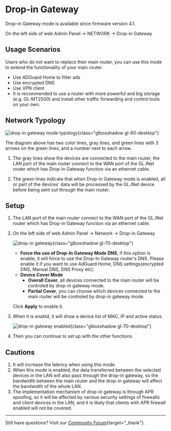 # Drop-in Gateway

Drop-in Gateway mode is available since firmware version 4.1.

On the left side of web Admin Panel -> NETWORK -> Drop-in Gateway

## Usage Scenarios

Users who do not want to replace their main router, you can use this mode to extend the functionality of your main router.

* Use ADGuard Home to filter ads
* Use encrypted DNS
* Use VPN client
* It is recommended to use a router with more powerful and big storage (e.g. GL-MT2500) and install other traffic forwarding and control tools on your own.

## Network Typology

![drop-in gateway mode typology](https://static.gl-inet.com/docs/en/4/tutorials/drop-in_gateway/drop-in_gateway_mode_topology.svg){class="glboxshadow gl-60-desktop"}

The diagram above has two color lines, gray lines, and green lines with 3 arrows on the green lines, and a number next to each arrow.

1. The gray lines show the devices are connected to the main router, the LAN port of the main router connect to the WAN port of the GL.iNet router which has Drop-in Gateway function via an ethernet cable.

2. The green lines indicate that when Drop-in Gateway mode is enabled, all or part of the devices' data will be processed by the GL.iNet device before being sent out through the main router.

## Setup

1. The LAN port of the main router connect to the WAN port of the GL.iNet router which has Drop-in Gateway function via an ethernet cable.

2. On the left side of web Admin Panel -> Network -> Drop-in Gateway

    ![drop-in gateway](https://static.gl-inet.com/docs/en/4/tutorials/drop-in_gateway/drop-in_gateway_options.png){class="glboxshadow gl-70-desktop"}

    * **Force the use of Drop-In Gateway Mode DNS**, if this option is enable, it will force to use the Drop-In Gateway router's DNS. Please enable it if you want to use AdGuard Home, DNS settings(encrypted DNS, Manual DNS, DNS Proxy etc).
    * **Device Cover Mode**
        * **Overall Cover**, all devices connected to the main router will be controled by drop-in gateway mode.
        * **Partial Cover**, you can choose which devices connected to the main router will be controled by drop-in gateway mode.

    Click **Apply** to enable it.

3. When it is enabld, it will show a device list of MAC, IP and active status.

    ![drop-in gateway enabled](https://static.gl-inet.com/docs/en/4/tutorials/drop-in_gateway/drop-in_gateway_mode_enabled.png){class="glboxshadow gl-70-desktop"}

4. Then you can continue to set up with the other functions.

## Cautions

1. It will increase the latency when using this mode.
2. When this mode is enabled, the data transferred between the selected devices in the LAN will also pass through the drop-in gateway, so the bandwidth between the main router and the drop-in gateway will affect the bandwidth of the whole LAN.
3. The implementation mechanism of drop-in gateway is through APR spoofing, so it will be affected by various security settings of firewalls and client devices in the LAN, and it is likely that clients with APR firewall enabled will not be covered.

---

Still have questions? Visit our [Community Forum](https://forum.gl-inet.com){target="_blank"}.
